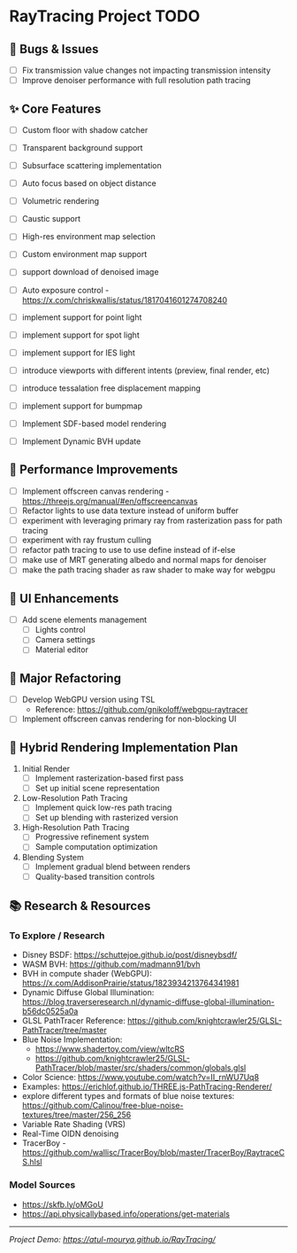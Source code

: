 RayTracing Project TODO
=======================

🐛 Bugs & Issues
----------------

- [ ]  Fix transmission value changes not impacting transmission intensity
- [ ]  Improve denoiser performance with full resolution path tracing

✨ Core Features
---------------

- [ ]  Custom floor with shadow catcher
- [ ]  Transparent background support
- [ ]  Subsurface scattering implementation
- [ ]  Auto focus based on object distance
- [ ]  Volumetric rendering
- [ ]  Caustic support
- [ ]  High-res environment map selection
- [ ]  Custom environment map support
- [ ]  support download of denoised image
- [ ]  Auto exposure control - https://x.com/chriskwallis/status/1817041601274708240
- [ ]  implement support for point light
- [ ]  implement support for spot light
- [ ]  implement support for IES light
- [ ]  introduce viewports with different intents (preview, final render, etc)
- [ ]  introduce tessalation free displacement mapping
- [ ]  implement support for bumpmap
- [ ]  Implement SDF-based model rendering
- [ ]  Implement Dynamic BVH update


🔧 Performance Improvements
---------------------------

- [ ]  Implement offscreen canvas rendering - https://threejs.org/manual/#en/offscreencanvas
- [ ]  Refactor lights to use data texture instead of uniform buffer
- [ ]  experiment with leveraging primary ray from rasterization pass for path tracing
- [ ]  experiment with ray frustum culling
- [ ]  refactor path tracing to use to use define instead of if-else
- [ ]  make use of MRT generating albedo and normal maps for denoiser
- [ ]  make the path tracing shader as raw shader to make way for webgpu

🎨 UI Enhancements
------------------

- [ ]  Add scene elements management
    - [ ]  Lights control
    - [ ]  Camera settings
    - [ ]  Material editor

🔄 Major Refactoring
--------------------

- [ ]  Develop WebGPU version using TSL
    -   Reference: <https://github.com/gnikoloff/webgpu-raytracer>
- [ ]  Implement offscreen canvas rendering for non-blocking UI

🚀 Hybrid Rendering Implementation Plan
---------------------------------------

1.  Initial Render
    - [ ]  Implement rasterization-based first pass
    - [ ]  Set up initial scene representation
2.  Low-Resolution Path Tracing
    - [ ]  Implement quick low-res path tracing
    - [ ]  Set up blending with rasterized version
3.  High-Resolution Path Tracing
    - [ ]  Progressive refinement system
    - [ ]  Sample computation optimization
4.  Blending System
    - [ ]  Implement gradual blend between renders
    - [ ]  Quality-based transition controls

📚 Research & Resources
-----------------------

### To Explore / Research

-   Disney BSDF: <https://schuttejoe.github.io/post/disneybsdf/>
-   WASM BVH: <https://github.com/madmann91/bvh>
-   BVH in compute shader (WebGPU): <https://x.com/AddisonPrairie/status/1823934213764341981>
-   Dynamic Diffuse Global Illumination: <https://blog.traverseresearch.nl/dynamic-diffuse-global-illumination-b56dc0525a0a>
-   GLSL PathTracer Reference: <https://github.com/knightcrawler25/GLSL-PathTracer/tree/master>
-   Blue Noise Implementation:
    -   <https://www.shadertoy.com/view/wltcRS>
    -   <https://github.com/knightcrawler25/GLSL-PathTracer/blob/master/src/shaders/common/globals.glsl>
-   Color Science: <https://www.youtube.com/watch?v=II_rnWU7Uq8>
-   Examples: https://erichlof.github.io/THREE.js-PathTracing-Renderer/
-   explore different types and formats of blue noise textures: https://github.com/Calinou/free-blue-noise-textures/tree/master/256_256
-   Variable Rate Shading (VRS)
-   Real-Time OIDN denoising
-   TracerBoy - <https://github.com/wallisc/TracerBoy/blob/master/TracerBoy/RaytraceCS.hlsl>

### Model Sources

-   <https://skfb.ly/oMGoU>
-   <https://api.physicallybased.info/operations/get-materials>

* * * * *

*Project Demo: <https://atul-mourya.github.io/RayTracing/>*
